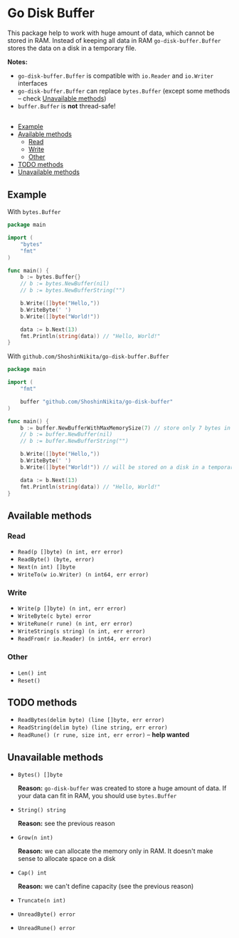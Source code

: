 # Go Disk Buffer

This package help to work with huge amount of data, which cannot be stored in RAM. Instead of keeping all data in RAM `go-disk-buffer.Buffer` stores the data on a disk in a temporary file.

**Notes:**

- `go-disk-buffer.Buffer` is compatible with `io.Reader` and `io.Writer` interfaces
- `go-disk-buffer.Buffer` can replace `bytes.Buffer` (except some methods – check [Unavailable methods](#unavailable-methods))
- `buffer.Buffer` is **not** thread-safe!

##

- [Example](#example)
- [Available methods](#available-methods)
  - [Read](#read)
  - [Write](#write)
  - [Other](#other)
- [TODO methods](#todo-methods)
- [Unavailable methods](#unavailable-methods)

## Example

With `bytes.Buffer`

```go
package main

import (
    "bytes"
    "fmt"
)

func main() {
    b := bytes.Buffer{}
    // b := bytes.NewBuffer(nil)
    // b := bytes.NewBufferString("")

    b.Write([]byte("Hello,"))
    b.WriteByte(' ')
    b.Write([]byte("World!"))

    data := b.Next(13)
    fmt.Println(string(data)) // "Hello, World!"
}
```

With `github.com/ShoshinNikita/go-disk-buffer.Buffer`

```go
package main

import (
    "fmt"

    buffer "github.com/ShoshinNikita/go-disk-buffer"
)

func main() {
    b := buffer.NewBufferWithMaxMemorySize(7) // store only 7 bytes in RAM
    // b := buffer.NewBuffer(nil)
    // b := buffer.NewBufferString("")

    b.Write([]byte("Hello,"))
    b.WriteByte(' ')
    b.Write([]byte("World!")) // will be stored on a disk in a temporary file

    data := b.Next(13)
    fmt.Println(string(data)) // "Hello, World!"
}
```

## Available methods

### Read

- `Read(p []byte) (n int, err error)`
- `ReadByte() (byte, error)`
- `Next(n int) []byte`
- `WriteTo(w io.Writer) (n int64, err error)`

### Write

- `Write(p []byte) (n int, err error)`
- `WriteByte(c byte) error`
- `WriteRune(r rune) (n int, err error)`
- `WriteString(s string) (n int, err error)`
- `ReadFrom(r io.Reader) (n int64, err error)`

### Other

- `Len() int`
- `Reset()`

## TODO methods

- `ReadBytes(delim byte) (line []byte, err error)`
- `ReadString(delim byte) (line string, err error)`
- `ReadRune() (r rune, size int, err error)` – **help wanted**

## Unavailable methods

- `Bytes() []byte`

  **Reason:** `go-disk-buffer` was created to store a huge amount of data. If your data can fit in RAM, you should use `bytes.Buffer`

- `String() string`

  **Reason:** see the previous reason

- `Grow(n int)`

  **Reason:** we can allocate the memory only in RAM. It doesn't make sense to allocate space on a disk

- `Cap() int`

  **Reason:** we can't define capacity (see the previous reason)

- `Truncate(n int)`
- `UnreadByte() error`
- `UnreadRune() error`
